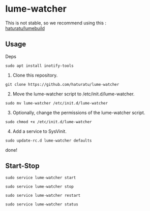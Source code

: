 # lume-watcher
This is not stable, so we recommend using this :  
[haturatu/lumebuild](https://github.com/haturatu/lumebuild)

## Usage
Deps
```
sudo apt install inotify-tools
```

1. Clone this repository.
```
git clone https://github.com/haturatu/lume-watcher
```

2. Move the lume-watcher script to /etc/init.d/lume-watcher.
```
sudo mv lume-watcher /etc/init.d/lume-watcher
```

3. Optionally, change the permissions of the lume-watcher script.
```
sudo chmod +x /etc/init.d/lume-watcher
```

4. Add a service to SysVinit.
```
sudo update-rc.d lume-watcher defaults
```
done!

## Start-Stop
```
sudo service lume-watcher start
```
```
sudo service lume-watcher stop
```
```
sudo service lume-watcher restart
```
```
sudo service lume-watcher status
```
